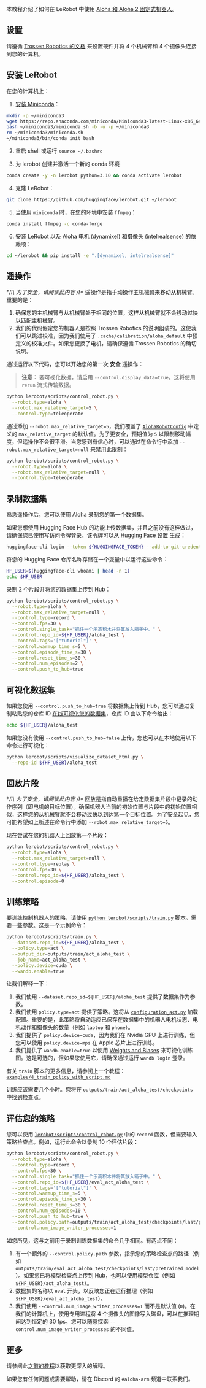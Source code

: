 本教程介绍了如何在 LeRobot 中使用 [Aloha 和 Aloha 2 固定式机器人](https://www.trossenrobotics.com/aloha-stationary)。

## 设置

请遵循 [Trossen Robotics 的文档](https://docs.trossenrobotics.com/aloha_docs/2.0/getting_started/stationary/hardware_setup.html) 来设置硬件并将 4 个机械臂和 4 个摄像头连接到您的计算机。


## 安装 LeRobot

在您的计算机上：

1. [安装 Miniconda](https://docs.anaconda.com/miniconda/#quick-command-line-install)：
```bash
mkdir -p ~/miniconda3
wget https://repo.anaconda.com/miniconda/Miniconda3-latest-Linux-x86_64.sh -O ~/miniconda3/miniconda.sh
bash ~/miniconda3/miniconda.sh -b -u -p ~/miniconda3
rm ~/miniconda3/miniconda.sh
~/miniconda3/bin/conda init bash
```

2. 重启 shell 或运行 `source ~/.bashrc`

3. 为 lerobot 创建并激活一个新的 conda 环境
```bash
conda create -y -n lerobot python=3.10 && conda activate lerobot
```

4. 克隆 LeRobot：
```bash
git clone https://github.com/huggingface/lerobot.git ~/lerobot
```

5. 当使用 `miniconda` 时，在您的环境中安装 `ffmpeg`：
```bash
conda install ffmpeg -c conda-forge
```

6. 安装 LeRobot 以及 Aloha 电机 (dynamixel) 和摄像头 (intelrealsense) 的依赖项：
```bash
cd ~/lerobot && pip install -e ".[dynamixel, intelrealsense]"
```

## 遥操作

**/!\ 为了安全，请阅读此内容 /!\**
遥操作是指手动操作主机械臂来移动从机械臂。重要的是：
1. 确保您的主机械臂与从机械臂处于相同的位置，这样从机械臂就不会移动过快以匹配主机械臂。
2. 我们的代码假定您的机器人是按照 Trossen Robotics 的说明组装的。这使我们可以跳过校准，因为我们使用了 `.cache/calibration/aloha_default` 中预定义的校准文件。如果您更换了电机，请确保遵循 Trossen Robotics 的确切说明。

通过运行以下代码，您可以开始您的第一次 **安全** 遥操作：

> **注意：** 要可视化数据，请启用 `--control.display_data=true`。这将使用 `rerun` 流式传输数据。

```bash
python lerobot/scripts/control_robot.py \
  --robot.type=aloha \
  --robot.max_relative_target=5 \
  --control.type=teleoperate
```

通过添加 `--robot.max_relative_target=5`，我们覆盖了 [`AlohaRobotConfig`](lerobot/common/robot_devices/robots/configs.py) 中定义的 `max_relative_target` 的默认值。为了更安全，预期值为 `5` 以限制移动幅度，但遥操作不会很平滑。当您感到有信心时，可以通过在命令行中添加 `--robot.max_relative_target=null` 来禁用此限制：
```bash
python lerobot/scripts/control_robot.py \
  --robot.type=aloha \
  --robot.max_relative_target=null \
  --control.type=teleoperate
```

## 录制数据集

熟悉遥操作后，您可以使用 Aloha 录制您的第一个数据集。

如果您想使用 Hugging Face Hub 的功能上传数据集，并且之前没有这样做过，请确保您已使用写访问令牌登录，该令牌可以从 [Hugging Face 设置](https://huggingface.co/settings/tokens) 生成：
```bash
huggingface-cli login --token ${HUGGINGFACE_TOKEN} --add-to-git-credential
```

将您的 Hugging Face 仓库名称存储在一个变量中以运行这些命令：
```bash
HF_USER=$(huggingface-cli whoami | head -n 1)
echo $HF_USER
```

录制 2 个片段并将您的数据集上传到 Hub：
```bash
python lerobot/scripts/control_robot.py \
  --robot.type=aloha \
  --robot.max_relative_target=null \
  --control.type=record \
  --control.fps=30 \
  --control.single_task="抓住一个乐高积木并将其放入箱子中。" \
  --control.repo_id=${HF_USER}/aloha_test \
  --control.tags='["tutorial"]' \
  --control.warmup_time_s=5 \
  --control.episode_time_s=30 \
  --control.reset_time_s=30 \
  --control.num_episodes=2 \
  --control.push_to_hub=true
```

## 可视化数据集

如果您使用 `--control.push_to_hub=true` 将数据集上传到 Hub，您可以通过复制粘贴您的仓库 ID [在线可视化您的数据集](https://huggingface.co/spaces/lerobot/visualize_dataset)，仓库 ID 由以下命令给出：
```bash
echo ${HF_USER}/aloha_test
```

如果您没有使用 `--control.push_to_hub=false` 上传，您也可以在本地使用以下命令进行可视化：
```bash
python lerobot/scripts/visualize_dataset_html.py \
  --repo-id ${HF_USER}/aloha_test
```

## 回放片段

**/!\ 为了安全，请阅读此内容 /!\**
回放是指自动重播在给定数据集片段中记录的动作序列（即电机的目标位置）。确保机器人当前的初始位置与片段中的初始位置相似，这样您的从机械臂就不会移动过快以到达第一个目标位置。为了安全起见，您可能希望如上所述在命令行中添加 `--robot.max_relative_target=5`。

现在尝试在您的机器人上回放第一个片段：
```bash
python lerobot/scripts/control_robot.py \
  --robot.type=aloha \
  --robot.max_relative_target=null \
  --control.type=replay \
  --control.fps=30 \
  --control.repo_id=${HF_USER}/aloha_test \
  --control.episode=0
```

## 训练策略

要训练控制机器人的策略，请使用 [`python lerobot/scripts/train.py`](../lerobot/scripts/train.py) 脚本。需要一些参数。这是一个示例命令：
```bash
python lerobot/scripts/train.py \
  --dataset.repo_id=${HF_USER}/aloha_test \
  --policy.type=act \
  --output_dir=outputs/train/act_aloha_test \
  --job_name=act_aloha_test \
  --policy.device=cuda \
  --wandb.enable=true
```

让我们解释一下：
1. 我们使用 `--dataset.repo_id=${HF_USER}/aloha_test` 提供了数据集作为参数。
2. 我们使用 `policy.type=act` 提供了策略。这将从 [`configuration_act.py`](../lerobot/common/policies/act/configuration_act.py) 加载配置。重要的是，此策略将自动适应已保存在数据集中的机器人电机状态、电机动作和摄像头的数量（例如 `laptop` 和 `phone`）。
4. 我们提供了 `policy.device=cuda`，因为我们在 Nvidia GPU 上进行训练，但您可以使用 `policy.device=mps` 在 Apple 芯片上进行训练。
5. 我们提供了 `wandb.enable=true` 以使用 [Weights and Biases](https://docs.wandb.ai/quickstart) 来可视化训练图。这是可选的，但如果您使用它，请确保通过运行 `wandb login` 登录。

有关 `train` 脚本的更多信息，请参阅上一个教程：[`examples/4_train_policy_with_script.md`](../examples/4_train_policy_with_script.md)

训练应该需要几个小时。您将在 `outputs/train/act_aloha_test/checkpoints` 中找到检查点。

## 评估您的策略

您可以使用 [`lerobot/scripts/control_robot.py`](../lerobot/scripts/control_robot.py) 中的 `record` 函数，但需要输入策略检查点。例如，运行此命令以录制 10 个评估片段：
```bash
python lerobot/scripts/control_robot.py \
  --robot.type=aloha \
  --control.type=record \
  --control.fps=30 \
  --control.single_task="抓住一个乐高积木并将其放入箱子中。" \
  --control.repo_id=${HF_USER}/eval_act_aloha_test \
  --control.tags='["tutorial"]' \
  --control.warmup_time_s=5 \
  --control.episode_time_s=30 \
  --control.reset_time_s=30 \
  --control.num_episodes=10 \
  --control.push_to_hub=true \
  --control.policy.path=outputs/train/act_aloha_test/checkpoints/last/pretrained_model \
  --control.num_image_writer_processes=1
```

如您所见，这与之前用于录制训练数据集的命令几乎相同。有两点不同：
1. 有一个额外的 `--control.policy.path` 参数，指示您的策略检查点的路径（例如 `outputs/train/eval_act_aloha_test/checkpoints/last/pretrained_model`）。如果您已将模型检查点上传到 Hub，也可以使用模型仓库（例如 `${HF_USER}/act_aloha_test`）。
2. 数据集的名称以 `eval` 开头，以反映您正在运行推理（例如 `${HF_USER}/eval_act_aloha_test`）。
3. 我们使用 `--control.num_image_writer_processes=1` 而不是默认值 (`0`)。在我们的计算机上，使用专用进程将 4 个摄像头的图像写入磁盘，可以在推理期间达到恒定的 30 fps。您可以随意探索 `--control.num_image_writer_processes` 的不同值。

## 更多

请参阅此[之前的教程](https://github.com/huggingface/lerobot/blob/main/examples/7_get_started_with_real_robot.md#4-train-a-policy-on-your-data)以获取更深入的解释。

如果您有任何问题或需要帮助，请在 Discord 的 `#aloha-arm` 频道中联系我们。
